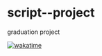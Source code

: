 # script--project
graduation project


[![wakatime](https://wakatime.com/badge/user/cc3731f3-e256-45f9-8415-90c89e47321b/project/59fc524f-2fde-438d-9b52-3c4c5d486199.svg)](https://wakatime.com/badge/user/cc3731f3-e256-45f9-8415-90c89e47321b/project/59fc524f-2fde-438d-9b52-3c4c5d486199)
